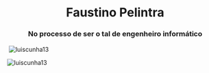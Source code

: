 <h1 align="center">Faustino Pelintra</h1>
<h3 align="center">No processo de ser o tal de engenheiro informático</h3>
</p>

<p>&nbsp;<img align="center" src="https://github-readme-stats.vercel.app/api?username=luiscunha13&show_icons=true&locale=en&theme=synthwave" alt="luiscunha13" /></p>

<p><img align="left" src="https://github-readme-stats.vercel.app/api/top-langs?username=luiscunha13&show_icons=true&locale=en&layout=compact&theme=synthwave" alt="luiscunha13" /></p>
<!--
**luiscunha13/luiscunha13** is a ✨ _special_ ✨ repository because its `README.md` (this file) appears on your GitHub profile.

Here are some ideas to get you started:

- 🔭 I’m currently working on ...
- 🌱 I’m currently learning ...
- 👯 I’m looking to collaborate on ...
- 🤔 I’m looking for help with ...
- 💬 Ask me about ...
- 📫 How to reach me: ...
- 😄 Pronouns: ...
- ⚡ Fun fact: ...
-->
